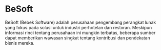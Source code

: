 # BeSoft
BeSoft (Bebek Software) adalah perusahaan pengembang perangkat lunak yang fokus pada solusi untuk industri perhotelan dan restoran. Meskipun informasi rinci tentang perusahaan ini mungkin terbatas, beberapa sumber dapat memberikan wawasan singkat tentang kontribusi dan pendekatan bisnis mereka.
